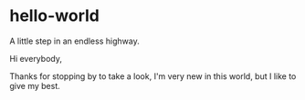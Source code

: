 # hello-world
A little step in an endless highway.

Hi everybody,

Thanks for stopping by to take a look, I'm very new in this world, 
but I like to give my best.
